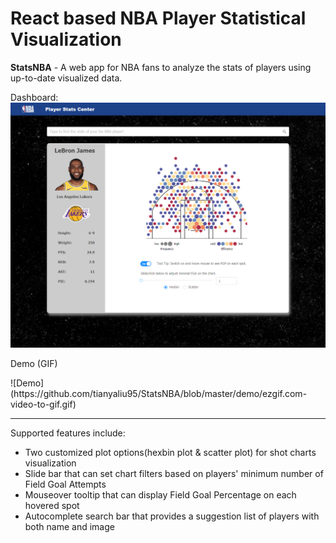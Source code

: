 # React based NBA Player Statistical Visualization
<b>StatsNBA</b> - A web app for NBA fans to analyze the stats of players using up-to-date visualized data.

Dashboard:
<img src="https://github.com/tianyaliu95/StatsNBA/blob/master/demo/demo1.png" alt="demo">

Demo (GIF)
<div />
![Demo](https://github.com/tianyaliu95/StatsNBA/blob/master/demo/ezgif.com-video-to-gif.gif)
<div />
<hr />
Supported features include:
<ul>
	<li>Two customized plot options(hexbin plot & scatter plot) for shot charts visualization</li>
	<li>Slide bar that can set chart filters based on players' minimum number of Field Goal Attempts</li>
	<li>Mouseover tooltip that can display Field Goal Percentage on each hovered spot</li>
	<li>Autocomplete search bar that provides a suggestion list of players with both name and image</li>
</ul>
